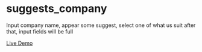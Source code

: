 # suggests_company
Input company name, appear some suggest, select one of what us suit after that, input fields will be full

[Live Demo](https://barb93.github.io/suggests_company/)
